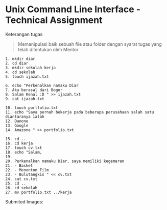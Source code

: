 # Unix Command Line Interface - Technical Assignment

Keterangan tugas

> Memanipulasi baik sebuah file atau folder dengan syarat tugas yang telah ditentukan oleh Mentor

```
1. mkdir diar
2. cd diar
3. mkdir sekolah kerja
4. cd sekolah
5. touch ijazah.txt

6. echo "Perkenalkan namaku Diar
7. Aku berasal dari Bogor
8. Salam Kenal :D " >> ijazah.txt
9. cat ijazah.txt

10. touch portfolio.txt
11. echo "Saya pernah bekerja pada beberapa perusahaan salah satu diantaranya ialah
12. Danone 
13. Google
14. Amazone " >> portfolio.txt

15. cd ..
16. cd kerja
17. touch cv.txt
18. echo "Salam,
19.
20. Perkenalkan namaku Diar, saya memiliki kegemaran
21. - Basket
22. - Menonton Film
23. - Bulutangkis " << cv.txt
24. cat cv.txt
25. cd ..
26. cd sekolah
27. mv portfolio.txt ../kerja 
```

Submited Images:



